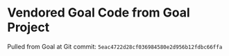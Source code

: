 # Vendored Goal Code from Goal Project

Pulled from Goal at Git commit: `5eac4722d28cf036984580e2d956b12fdbc66ffa`

